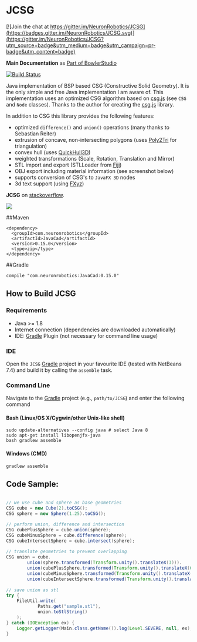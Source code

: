 JCSG
=======

[![Join the chat at https://gitter.im/NeuronRobotics/JCSG](https://badges.gitter.im/NeuronRobotics/JCSG.svg)](https://gitter.im/NeuronRobotics/JCSG?utm_source=badge&utm_medium=badge&utm_campaign=pr-badge&utm_content=badge)

**Main Documentation** as [Part of BowlerStudio](http://commonwealthrobotics.com/JavaCAD/Overview/)

[![Build Status](https://travis-ci.org/NeuronRobotics/JCSG.png?branch=master)](https://travis-ci.org/NeuronRobotics/JCSG)

Java implementation of BSP based CSG (Constructive Solid Geometry). It is the only simple and free Java implementation I am aware of. This implementation uses an optimized CSG algorithm based on [csg.js](https://github.com/evanw/csg.js) (see `CSG` and `Node` classes). Thanks to the author for creating the [csg.js](https://github.com/evanw/csg.js) library.

In addition to CSG this library provides the following features:

- optimized `difference()` and `union()` operations (many thanks to Sebastian Reiter)
- extrusion of concave, non-intersecting polygons (uses [Poly2Tri](https://code.google.com/p/poly2tri/) for triangulation)
- convex hull (uses [QuickHull3D](https://www.cs.ubc.ca/~lloyd/java/quickhull3d.html))
- weighted transformations (Scale, Rotation, Translation and Mirror)
- STL import and export (STLLoader from [Fiji](https://github.com/fiji/fiji/blob/master/src-plugins/3D_Viewer/src/main/java/customnode/STLLoader.java))
- OBJ export including material information (see screenshot below)
- supports conversion of CSG's to `JavaFX 3D` nodes
- 3d text support (using [FXyz](https://github.com/FXyz/FXyz))

**JCSG** on [stackoverflow](http://stackoverflow.com/search?q=jcsg).

![](/resources/screenshot2.png)



##Maven
```
<dependency>
  <groupId>com.neuronrobotics</groupId>
  <artifactId>JavaCad</artifactId>
  <version>0.15.0</version>
  <type>zip</type>
</dependency>
```

##Gradle
```
compile "com.neuronrobotics:JavaCad:0.15.0"

```

## How to Build JCSG

### Requirements

- Java >= 1.8
- Internet connection (dependencies are downloaded automatically)
- IDE: [Gradle](http://www.gradle.org/) Plugin (not necessary for command line usage)

### IDE

Open the `JCSG` [Gradle](http://www.gradle.org/) project in your favourite IDE (tested with NetBeans 7.4) and build it
by calling the `assemble` task.

### Command Line

Navigate to the [Gradle](http://www.gradle.org/) project (e.g., `path/to/JCSG`) and enter the following command

#### Bash (Linux/OS X/Cygwin/other Unix-like shell)
    
    sudo update-alternatives --config java # select Java 8
    sudo apt-get install libopenjfx-java
    bash gradlew assemble
    
#### Windows (CMD)

    gradlew assemble

## Code Sample:


```java

// we use cube and sphere as base geometries
CSG cube = new Cube(2).toCSG();
CSG sphere = new Sphere(1.25).toCSG();

// perform union, difference and intersection
CSG cubePlusSphere = cube.union(sphere);
CSG cubeMinusSphere = cube.difference(sphere);
CSG cubeIntersectSphere = cube.intersect(sphere);
        
// translate geometries to prevent overlapping 
CSG union = cube.
        union(sphere.transformed(Transform.unity().translateX(3))).
        union(cubePlusSphere.transformed(Transform.unity().translateX(6))).
        union(cubeMinusSphere.transformed(Transform.unity().translateX(9))).
        union(cubeIntersectSphere.transformed(Transform.unity().translateX(12)));
        
// save union as stl
try {
    FileUtil.write(
            Paths.get("sample.stl"),
            union.toStlString()
    );
} catch (IOException ex) {
    Logger.getLogger(Main.class.getName()).log(Level.SEVERE, null, ex);
}
```
